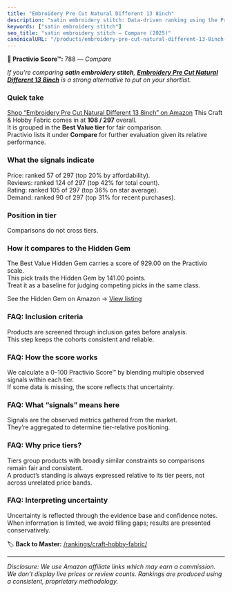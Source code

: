 ```yaml
---
title: "Embroidery Pre Cut Natural Different 13 8inch"
description: "satin embroidery stitch: Data-driven ranking using the Practivio Score™. Positioned by quality, value, demand, findability, momentum."
keywords: ["satin embroidery stitch"]
seo_title: "satin embroidery stitch — Compare (2025)"
canonicalURL: "/products/embroidery-pre-cut-natural-different-13-8inch-B0D83KCKPQ/"
---
```


**🛒 Practivio Score™:** 788 — _Compare_


*If you're comparing **satin embroidery stitch**, **[Embroidery Pre Cut Natural Different 13 8inch](https://www.amazon.com/dp/B0D83KCKPQ?tag=practivio-20)** is a strong alternative to put on your shortlist.*
### Quick take
[Shop “Embroidery Pre Cut Natural Different 13 8inch” on Amazon](https://www.amazon.com/dp/B0D83KCKPQ?tag=practivio-20)
This Craft & Hobby Fabric comes in at **108 / 297** overall.  
It is grouped in the **Best Value tier** for fair comparison.  
Practivio lists it under **Compare** for further evaluation given its relative performance.

### What the signals indicate
Price: ranked 57 of 297 (top 20% by affordability).  
Reviews: ranked 124 of 297 (top 42% for total count).  
Rating: ranked 105 of 297 (top 36% on star average).  
Demand: ranked 90 of 297 (top 31% for recent purchases).

### Position in tier
Comparisons do not cross tiers.

### How it compares to the Hidden Gem
The Best Value Hidden Gem carries a score of 929.00 on the Practivio scale.  
This pick trails the Hidden Gem by 141.00 points.  
Treat it as a baseline for judging competing picks in the same class.  

See the Hidden Gem on Amazon → [View listing](https://www.amazon.com/dp/B08DHDZKGS?tag=practivio-20)

### FAQ: Inclusion criteria
Products are screened through inclusion gates before analysis.  
This step keeps the cohorts consistent and reliable.

### FAQ: How the score works
We calculate a 0–100 Practivio Score™ by blending multiple observed signals within each tier.  
If some data is missing, the score reflects that uncertainty.

### FAQ: What “signals” means here
Signals are the observed metrics gathered from the market.  
They’re aggregated to determine tier-relative positioning.

### FAQ: Why price tiers?
Tiers group products with broadly similar constraints so comparisons remain fair and consistent.  
A product’s standing is always expressed relative to its tier peers, not across unrelated price bands.

### FAQ: Interpreting uncertainty
Uncertainty is reflected through the evidence base and confidence notes.  
When information is limited, we avoid filling gaps; results are presented conservatively.

<!-- Missing template for Compare/CompareWithinPriceClass -->


🏷️ **Back to Master:** [/rankings/craft-hobby-fabric/](/rankings/craft-hobby-fabric/)

---
_Disclosure: We use Amazon affiliate links which may earn a commission. We don’t display live prices or review counts. Rankings are produced using a consistent, proprietary methodology._

